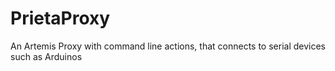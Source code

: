 # PrietaProxy
An Artemis Proxy with command line actions, that connects to serial devices such as Arduinos
